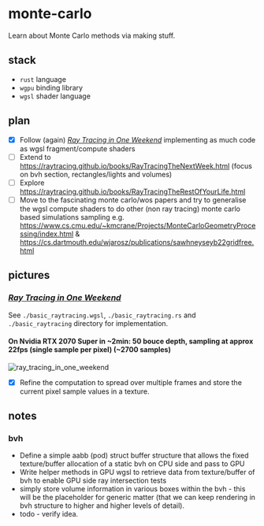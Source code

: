 # monte-carlo
Learn about Monte Carlo methods via making stuff.

## stack
- `rust` language
- `wgpu` binding library
- `wgsl` shader language

## plan
- [x] Follow (again) [_Ray Tracing in One Weekend_](https://raytracing.github.io/books/RayTracingInOneWeekend.html) implementing as much code as wgsl fragment/compute shaders
- [ ] Extend to https://raytracing.github.io/books/RayTracingTheNextWeek.html (focus on bvh section, rectangles/lights and volumes)
- [ ] Explore https://raytracing.github.io/books/RayTracingTheRestOfYourLife.html
- [ ] Move to the fascinating monte carlo/wos papers and try to generalise the wgsl compute shaders to do other (non ray tracing) monte carlo based simulations sampling e.g. https://www.cs.cmu.edu/~kmcrane/Projects/MonteCarloGeometryProcessing/index.html & https://cs.dartmouth.edu/wjarosz/publications/sawhneyseyb22gridfree.html

## pictures
### [_Ray Tracing in One Weekend_](https://raytracing.github.io/books/RayTracingInOneWeekend.html)
See `./basic_raytracing.wgsl`, `./basic_raytracing.rs` and `./basic_raytracing` directory for implementation.
#### On Nvidia RTX 2070 Super in ~2min: 50 bouce depth, sampling at approx 22fps (single sample per pixel) (~2700 samples)
![ray_tracing_in_one_weekend](https://user-images.githubusercontent.com/11990706/170242871-14b1ed44-1134-4bd7-b557-69f7c788fcae.png)
- [x] Refine the computation to spread over multiple frames and store the current pixel sample values in a texture.

## notes
### bvh
- Define a simple aabb (pod) struct buffer structure that allows the fixed texture/buffer allocation of a static bvh on CPU side and pass to GPU
- Write helper methods in GPU wgsl to retrieve data from texture/buffer of bvh to enable GPU side ray intersection tests
- simply store volume information in various boxes within the bvh - this will be the placeholder for generic matter (that we can keep rendering in bvh structure to higher and higher levels of detail).
- todo - verify idea.